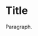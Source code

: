 <html>
<head>
<link rel="shortcut icon" type="image/x-icon" href="ProfileImage.ico">
</head>
<body>
<h1>Title</h1>
<p>Paragraph.</p>
  <script src = "PendulumScript.js"></script>
</body>
</html>
